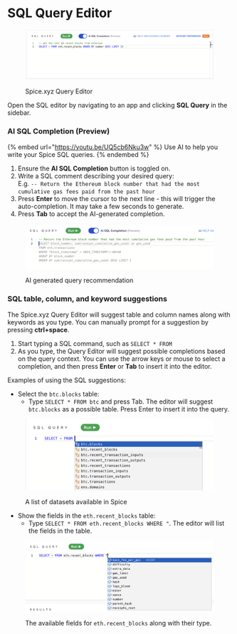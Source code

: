 # SQL Query Editor

<figure><img src="../.gitbook/assets/image (1) (1) (1).png" alt=""><figcaption><p>Spice.xyz Query Editor</p></figcaption></figure>

Open the SQL editor by navigating to an app and clicking **SQL Query** in the sidebar.

### AI SQL Completion (Preview)

{% embed url="https://youtu.be/UQ5cb6Nku3w" %}
Use AI to help you write your Spice SQL queries.
{% endembed %}

1. Ensure the **AI SQL Completion** button is toggled on.
2. Write a SQL comment describing your desired query: \
   E.g.  `-- Return the Ethereum block number that had the most cumulative gas fees paid from the past hour`
3. Press **Enter** to move the cursor to the next line - this will trigger the auto-completion. It may take a few seconds to generate.
4. Press **Tab** to accept the AI-generated completion.

<figure><img src="../.gitbook/assets/Screenshot 2023-01-11 at 7.28.38 PM.png" alt=""><figcaption><p>AI generated query recommendation</p></figcaption></figure>

### SQL table, column, and keyword suggestions

The Spice.xyz Query Editor will suggest table and column names along with keywords as you type. You can manually prompt for a suggestion by pressing **ctrl+space**.

1. Start typing a SQL command, such as `SELECT * FROM`
2. As you type, the Query Editor will suggest possible completions based on the query context. You can use the arrow keys or mouse to select a completion, and then press **Enter** or **Tab** to insert it into the editor.

Examples of using the SQL suggestions:

* Select the `btc.blocks` table:
  * Type `SELECT * FROM btc` and press Tab. The editor will suggest `btc.blocks` as a possible table. Press Enter to insert it into the query.

<figure><img src="../.gitbook/assets/Screenshot 2023-01-09 at 10.24.15 AM.png" alt=""><figcaption><p>A list of datasets available in Spice</p></figcaption></figure>

* Show the fields in the `eth.recent_blocks` table:
  * Type `SELECT * FROM eth.recent_blocks WHERE "`. The editor will list the fields in the table.

<figure><img src="../.gitbook/assets/Screenshot 2023-01-09 at 10.27.43 AM.png" alt=""><figcaption><p>The available fields for <code>eth.recent_blocks</code> along with their type.</p></figcaption></figure>
